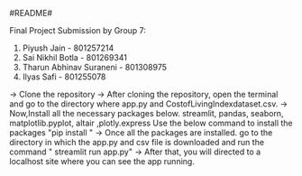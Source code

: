 #README#

Final Project Submission by Group 7: 
1. Piyush Jain - 801257214
2. Sai Nikhil Botla - 801269341
3. Tharun Abhinav Suraneni - 801308975
4. Ilyas Safi - 801255078


-> Clone the repository 
-> After cloning the repository, open the terminal and go to the directory where app.py and CostofLivingIndexdataset.csv.
-> Now,Install all the necessary packages below.
    streamlit, pandas, seaborn, matplotlib.pyplot, altair ,plotly.express
    Use the below command to install the packages
    "pip install <packagename>"
-> Once all the packages are installed. go to the directory in which the app.py and csv file is downloaded and run the command " streamlit run app.py"
-> After that, you will directed to a localhost site where you can see the app running. 

